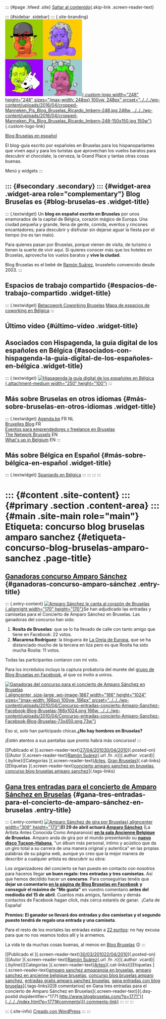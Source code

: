 ::: {#page .hfeed .site}
[Saltar al contenido](index.html#content){.skip-link
.screen-reader-text}

::: {#sidebar .sidebar}
::: {.site-branding}
[![](../../../wp-content/uploads/2016/04/cropped-Manneken_Pis_Blog_Bruselas_Ricardo_Imbern-248.jpg){.custom-logo
width="248" height="248" sizes="(max-width: 248px) 100vw, 248px"
srcset="../../../wp-content/uploads/2016/04/cropped-Manneken_Pis_Blog_Bruselas_Ricardo_Imbern-248.jpg 248w, ../../../wp-content/uploads/2016/04/cropped-Manneken_Pis_Blog_Bruselas_Ricardo_Imbern-248-150x150.jpg 150w"}](../../../index.html){.custom-logo-link}

[Blog Bruselas en español](../../../index.html)

El blog-guía escrito por españoles en Bruselas para los hispanoparlantes
que viven aquí y para los turistas que aprovechan los vuelos baratos
para descubrir el chocolate, la cerveza, la Grand Place y tantas otras
cosas buenas.

Menú y widgets
:::

::: {#secondary .secondary}
::: {#widget-area .widget-area role="complementary"}
Blog Bruselas es {#blog-bruselas-es .widget-title}
----------------

::: {.textwidget}
Un **blog en español escrito en Bruselas** por unos enamorados de la
capital de Bélgica, corazón mágico de Europa. Una ciudad pequeña y
grande, llena de gente, comida, eventos y rincones encantadores; para
descubrir y disfrutar sin dejarse aguar la fiesta por el tiempo (no es
tan malo).

Para quienes pasan por Bruselas, porque vienen de visita, de turismo o
tienen la suerte de vivir aquí. Sí quieres conocer más que los hoteles
en Bruselas, aprovecha los vuelos baratos y **vive la ciudad**.

Blog Bruselas es el bebé de [Ramón Suárez](http://www.ramonsuarez.com),
bruseleño convencido desde 2003.
:::

Espacios de trabajo compartido {#espacios-de-trabajo-compartido .widget-title}
------------------------------

::: {.textwidget}
[Betacowork Coworking Bruselas](http://www.betacowork.com) [Mapa de
espacios de coworking en Bélgica](http://coworkingbelgium.com)
:::

Último vídeo {#último-vídeo .widget-title}
------------

Asociados con Hispagenda, la guía digital de los españoles en Bélgica {#asociados-con-hispagenda-la-guía-digital-de-los-españoles-en-bélgica .widget-title}
---------------------------------------------------------------------

::: {.textwidget}
[![Hispagenda,la guía digital de los españoles en
Bélgica](../../../wp-content/uploads/2010/04/Hispagenda-250px.gif "Hispagenda, la guía digital de los españoles en Bélgica"){.attachment-medium
width="250" height="100"}](http://www.hispagenda.com)
:::

Más sobre Bruselas en otros idiomas {#más-sobre-bruselas-en-otros-idiomas .widget-title}
-----------------------------------

::: {.textwidget}
[Agenda.be](http://www.agenda.be) FR NL\
[Bruxelles Blog](http://www.bxlblog.be/) FR\
[Eventos para emprendedores y freelance en
Bruselas](http://www.betacowork.com/events/)\
[The Network
Brussels](http://groups.yahoo.com/group/TheNetworkBrussels/) EN\
[What\'s up in Belgium](http://www.whatsupin.be/) EN
:::

Más sobre Bélgica en Español {#más-sobre-bélgica-en-español .widget-title}
----------------------------

::: {.textwidget}
[Spaniards en Bélgica](http://www.spaniards.es/paises/belgica)
:::
:::
:::
:::

::: {#content .site-content}
::: {#primary .section .content-area}
::: {#main .site-main role="main"}
Etiqueta: concurso blog bruselas amparo sanchez {#etiqueta-concurso-blog-bruselas-amparo-sanchez .page-title}
===============================================

[Ganadoras concurso Amparo Sánchez](../../../index.html?p=1866) {#ganadoras-concurso-amparo-sánchez .entry-title}
---------------------------------------------------------------

::: {.entry-content}
[![Amparo Sánchez le canta al corazón de
Bruselas](http://www.amparosanchez.info/sites/default/files/audio/images/144_cover_front.jpg "Amparo Sánchez le canta al corazón de Bruselas"){.alignright
width="170" height="170"}](http://www.amparosanchez.info/)Se han
adjudicado las entradas y camisetas para el Concierto de Amparo Sánchez
en Bruselas. Las ganadoras del concurso han sido:

1.  **Rosita de Bruselas**: que se lo ha llevado de calle con tanto
    amigo que tiene en Facebook: 22 votos.
2.  **Macarena Rodríguez**: la bloguera de [La Oreja de
    Europa](http://laorejadeeuropa.blogspot.com "La Oreja de Europa es el blog de Macarena Rodríguez sobre política Europea desde Bruselas"),
    que se ha distanciado mucho de la tercera en liza pero es que Rosita
    ha sido mucha Rosita: 11 votos.

Todas las participantes contaron con mi voto.

Para los incrédulos incluyo la captura probatoria del murete del [grupo
de Blog Bruselas en
Facebook](http://www.facebook.com/blogbruselas "Hazte fan de Blog Bruselas en Facebook"),
al que os invito a uniros.

[![Ganadoras del concurso para el concierto de Amparo Sánchez en
Bruselas](../../../wp-content/uploads/2010/04/Concurso-entradas-concierto-Amparo-Sanchez-Facebook-Blog-Bruselas-166x1024.png "Ganadoras del concurso para el concierto de Amparo Sánchez en Bruselas"){.aligncenter
.size-large .wp-image-1867 width="166" height="1024"
sizes="(max-width: 166px) 100vw, 166px"
srcset="../../../wp-content/uploads/2010/04/Concurso-entradas-concierto-Amparo-Sanchez-Facebook-Blog-Bruselas-166x1024.png 166w, ../../../wp-content/uploads/2010/04/Concurso-entradas-concierto-Amparo-Sanchez-Facebook-Blog-Bruselas-73x450.png 73w"}](../../../wp-content/uploads/2010/04/Concurso-entradas-concierto-Amparo-Sanchez-Facebook-Blog-Bruselas.png)

Eso sí, solo han participado chicas.**¿No hay hombres en Bruselas?**

¡Estén atentos a sus pantallas que pronto habrá más concursos!
:::

[[Publicado el
]{.screen-reader-text}[27/04/201030/04/2010](../../../index.html?p=1866)]{.posted-on}[[[Autor
]{.screen-reader-text}[Ramón
Suárez](../../2010/04/30/index.html?author=2){.url .fn .n}]{.author
.vcard}]{.byline}[[Categorías
]{.screen-reader-text}[Artes](../../category/artes/index.html), [Gran
Bruselas](../../category/gran-bruselas/index.html)]{.cat-links}[[Etiquetas
]{.screen-reader-text}[concierto amparo sanchez en
bruselas](../concierto-amparo-sanchez-en-bruselas/index.html), [concurso
blog bruselas amparo sanchez](index.html)]{.tags-links}

[Gana tres entradas para el concierto de Amparo Sánchez en Bruselas](../../../index.html?p=1771) {#gana-tres-entradas-para-el-concierto-de-amparo-sánchez-en-bruselas .entry-title}
------------------------------------------------------------------------------------------------

::: {.entry-content}
[![Amparo Sánchez de gira por
Bruselas](http://static3.abconcerts.be/modulefiles/concerts/picture/309x232/3_4449.jpg "Amparo Sánchez de gira por Bruselas"){.aligncenter
width="309"
height="173"}](http://www.abconcerts.be/fr/concerts/p/detail/amparo-sanchez-29-04-2010)**El
29 de abril actuará [Amparo
Sánchez](http://www.amparosanchez.info/ "Amparo Sánchez, una voz americana del sur de España")**
(La Artista Antes Conocida Como Amparanoia) [**en la sala Ancienne
Belgique**](http://www.abconcerts.be/fr/concerts/p/detail/amparo-sanchez-29-04-2010 "Concierto de Amparo Sánchez en Ancienne Belgique (AB), Bruselas")
**de Bruselas**. Amparo anda de gira por el mundo presentando su
[**nuevo disco
Tucson-Habana**](http://www.blogbruselas.com/blog/tag/concurso-blog-bruselas-amparo-sanchez/a%20href=%22http://www.amazon.co.uk/gp/product/B003BWVN5U?ie=UTF8&tag=ramonsuarez-21&linkCode=as2&camp=1634&creative=6738&creativeASIN=B003BWVN5U "Compra y descarga Tucson Habana en MP3 legalmente"),
"un álbum más personal, intimo y acústico que da un giro total a su
carrera de una manera original y autentica" en las propias palabras de
su página web, aunque yo creo que la mejor manera de describir a
cualquier artista es descubrir su obra:

Los organizadores del concierto se han puesto en contacto con nosotros
para haceros llegar **un buen regalo: tres entradas y tres camisetas**.
Así que hemos decidido hacer un **concurso**. Para conseguirlas tenéis
que  **dejar un comentario [en la página de Blog Bruselas en
Facebook](http://www.facebook.com/blogbruselas "Blog Bruselas en Facebook, no nos dejan actualizar el título")**
**y conseguir el máximo de "Me gusta"** en vuestro comentario **antes
del mediodía del 15 de abril**. Cuantos más amigos, familiares y demás
contactos de Facebook hagan click, más cerca estaréis de ganar.  ¡Caña
de España!

**Premios: El ganador se llevará dos entradas y dos camisetas y el
segundo puesto tendrá de regalo una entrada y una camiseta**.

Para el resto de los mortales las entradas están a [22
euritos](http://www.abconcerts.be/fr/concerts/p/detail/amparo-sanchez-29-04-2010 "Toda la información sobre el concierto de Amparo Sánchez en Bruselas (AB 2010)"):
no hay excusa para que no nos veamos todos allí y la armemos.

La vida te da muchas cosas buenas, al menos en [Blog
Bruselas](../../../index.html "Blog Bruselas en español, la guia de viaje y de vida en la capital de Europa")
😉
:::

[[Publicado el
]{.screen-reader-text}[30/03/201022/04/2010](../../../index.html?p=1771)]{.posted-on}[[[Autor
]{.screen-reader-text}[Ramón
Suárez](../../2010/04/30/index.html?author=2){.url .fn .n}]{.author
.vcard}]{.byline}[[Categorías
]{.screen-reader-text}[Artes](../../category/artes/index.html)]{.cat-links}[[Etiquetas
]{.screen-reader-text}[amparo sanchez amparanoia en
bruselas](../amparo-sanchez-amparanoia-en-bruselas/index.html), [amparo
sanchez en ancienne belgique
bruselas](../amparo-sanchez-en-ancienne-belgique-bruselas/index.html),
[concurso blog bruselas amparo sanchez](index.html), [entradas gratis
amparo sanchez
bruselas](../entradas-gratis-amparo-sanchez-bruselas/index.html), [gana
entradas con blog
bruselas](../gana-entradas-con-blog-bruselas/index.html)]{.tags-links}[[[8
comentarios[ en Gana tres entradas para el concierto de Amparo Sánchez
en Bruselas]{.screen-reader-text}]{.dsq-postid
dsqidentifier="1771 http://www.blogbruselas.com/?p=1771"}](../../../index.html?p=1771#comments)]{.comments-link}
:::
:::
:::

::: {.site-info}
[Creado con WordPress](https://es.wordpress.org/)
:::
:::
